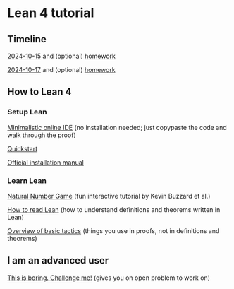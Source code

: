 # Lean 4 tutorial

## Timeline

[2024-10-15](Formalisms/Class1.lean) and (optional) [homework](Formalisms/Homework1.lean)

[2024-10-17](Formalisms/Class2.lean) and (optional) [homework](Formalisms/Homework2.lean)

## How to Lean 4

### Setup Lean

[Minimalistic online IDE](https://live.lean-lang.org/) (no installation needed; just copypaste the code and walk through the proof)

[Quickstart](https://github.com/leanprover/lean4/blob/master/doc/quickstart.md)

[Official installation manual](https://leanprover-community.github.io/get_started.html)

### Learn Lean

[Natural Number Game](https://adam.math.hhu.de/#/g/hhu-adam/NNG4) (fun interactive tutorial by Kevin Buzzard et al.)

[How to read Lean](https://github.com/madvorak/read-lean) (how to understand definitions and theorems written in Lean)

[Overview of basic tactics](https://github.com/madvorak/lean4-tactics) (things you use in proofs, not in definitions and theorems)

## I am an advanced user

[This is boring. Challenge me!](https://teorth.github.io/equational_theories/implications/im-feeling-lucky.html) (gives you on open problem to work on)
